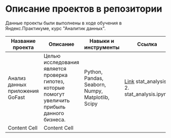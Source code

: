 # Описание проектов в репозитории

Данные проекты были выполнены в ходе обучения в Яндекс.Практикуме, курс "Аналитик данных".

| Название проекта  | Описание | Навыки и инструменты  | Ссылка | 
| ------------- | ------------- | ------------- | ------------- |
| Анализ данных приложения GoFast  | Целью исследования является проверка гипотез, которые помогут увеличить прибыль данного бизнеса.  | Python, Pandas, Seaborn, Numpy, Matplotlib, Scipy | [Link](http://a.com) stat_analysis 2. stat_analysis.ipynb |
| Content Cell  | Content Cell  |
